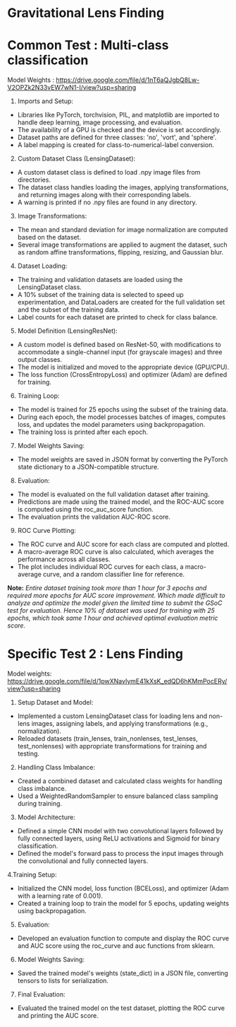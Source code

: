 # Gravitational Lens Finding
# Common Test : Multi-class classification
Model Weights : https://drive.google.com/file/d/1nT6aQJgbQ8Lw-V2OPZk2N33vEW7wN1-I/view?usp=sharing
1. Imports and Setup:
- Libraries like PyTorch, torchvision, PIL, and matplotlib are imported to handle deep learning, image processing, and evaluation.
- The availability of a GPU is checked and the device is set accordingly.
- Dataset paths are defined for three classes: 'no', 'vort', and 'sphere'.
- A label mapping is created for class-to-numerical-label conversion.
2. Custom Dataset Class (LensingDataset):
- A custom dataset class is defined to load .npy image files from directories.
- The dataset class handles loading the images, applying transformations, and returning images along with their corresponding labels.
- A warning is printed if no .npy files are found in any directory.
3. Image Transformations:
- The mean and standard deviation for image normalization are computed based on the dataset.
- Several image transformations are applied to augment the dataset, such as random affine transformations, flipping, resizing, and Gaussian blur.
4. Dataset Loading:
- The training and validation datasets are loaded using the LensingDataset class.
- A 10% subset of the training data is selected to speed up experimentation, and DataLoaders are created for the full validation set and the subset of the training data.
- Label counts for each dataset are printed to check for class balance.
5. Model Definition (LensingResNet):
- A custom model is defined based on ResNet-50, with modifications to accommodate a single-channel input (for grayscale images) and three output classes.
- The model is initialized and moved to the appropriate device (GPU/CPU).
- The loss function (CrossEntropyLoss) and optimizer (Adam) are defined for training.
6. Training Loop:
- The model is trained for 25 epochs using the subset of the training data.
- During each epoch, the model processes batches of images, computes loss, and updates the model parameters using backpropagation.
- The training loss is printed after each epoch.
7. Model Weights Saving:
- The model weights are saved in JSON format by converting the PyTorch state dictionary to a JSON-compatible structure.
8. Evaluation:
- The model is evaluated on the full validation dataset after training.
- Predictions are made using the trained model, and the ROC-AUC score is computed using the roc_auc_score function.
- The evaluation prints the validation AUC-ROC score.
9. ROC Curve Plotting:
- The ROC curve and AUC score for each class are computed and plotted.
- A macro-average ROC curve is also calculated, which averages the performance across all classes.
- The plot includes individual ROC curves for each class, a macro-average curve, and a random classifier line for reference.

**Note:** *Entire dataset training took more than 1 hour for 3 epochs and required more epochs for AUC score improvement. Which made difficult to analyze and optimize the model given the limited time to submit the GSoC test for evaluation. Hence 10% of dataset was used for training with 25 epochs, which took same 1 hour and achieved optimal evaluation metric score.*

# Specific Test 2 : Lens Finding
Model weights: https://drive.google.com/file/d/1pwXNavIymE41kXsK_edQD6hKMmPocERy/view?usp=sharing
1. Setup Dataset and Model:
- Implemented a custom LensingDataset class for loading lens and non-lens images, assigning labels, and applying transformations (e.g., normalization).
- Reloaded datasets (train_lenses, train_nonlenses, test_lenses, test_nonlenses) with appropriate transformations for training and testing.

2. Handling Class Imbalance:
- Created a combined dataset and calculated class weights for handling class imbalance.
- Used a WeightedRandomSampler to ensure balanced class sampling during training.

3. Model Architecture:
- Defined a simple CNN model with two convolutional layers followed by fully connected layers, using ReLU activations and Sigmoid for binary classification.
- Defined the model's forward pass to process the input images through the convolutional and fully connected layers.

4.Training Setup:
- Initialized the CNN model, loss function (BCELoss), and optimizer (Adam with a learning rate of 0.001).
- Created a training loop to train the model for 5 epochs, updating weights using backpropagation.

5. Evaluation:
- Developed an evaluation function to compute and display the ROC curve and AUC score using the roc_curve and auc functions from sklearn.
  
6. Model Weights Saving:

- Saved the trained model's weights (state_dict) in a JSON file, converting tensors to lists for serialization.
7. Final Evaluation:

- Evaluated the trained model on the test dataset, plotting the ROC curve and printing the AUC score.
